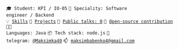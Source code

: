 <code>🎓 Student: KPI / IO-05</code>
<code>👷 Speciality: Software engineer / Backend</code><br>
<code>💡 [Skills](SKILLS.md)</code>
<code>🧻 [Projects](PROJECTS.md)</code>
<code>📢 [Public talks: 0](TALKS.md)</code>
<code>👀 [Open-source contribution](CONTRIBUTION.md)</code><br>
<code>🧑‍💻 Languages: Java</code>
<code>📦 Tech stack: node.js</code>
<code>💬 telegram: [@Maksimka40](https://t.me/Maksimka40)</code>
<code>📫 [maksimbabenko4@gmail.com](maksimbabenko4@gmail.com)</code>
